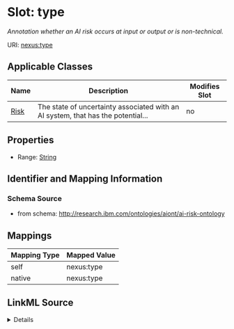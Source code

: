 

# Slot: type


_Annotation whether an AI risk occurs at input or output or is non-technical._





URI: [nexus:type](http://research.ibm.com/ontologies/aiont/type)



<!-- no inheritance hierarchy -->





## Applicable Classes

| Name | Description | Modifies Slot |
| --- | --- | --- |
| [Risk](Risk.md) | The state of uncertainty associated with an AI system, that has the potential... |  no  |







## Properties

* Range: [String](String.md)





## Identifier and Mapping Information







### Schema Source


* from schema: http://research.ibm.com/ontologies/aiont/ai-risk-ontology




## Mappings

| Mapping Type | Mapped Value |
| ---  | ---  |
| self | nexus:type |
| native | nexus:type |




## LinkML Source

<details>
```yaml
name: type
description: Annotation whether an AI risk occurs at input or output or is non-technical.
from_schema: http://research.ibm.com/ontologies/aiont/ai-risk-ontology
rank: 1000
alias: type
owner: Risk
domain_of:
- Risk
range: string

```
</details>